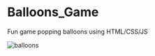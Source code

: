 # Balloons_Game
Fun game popping balloons using HTML/CSS/JS


![balloons](https://user-images.githubusercontent.com/23129042/86399355-1a7fcc80-bc75-11ea-8024-f9fe3e7840cb.gif)
